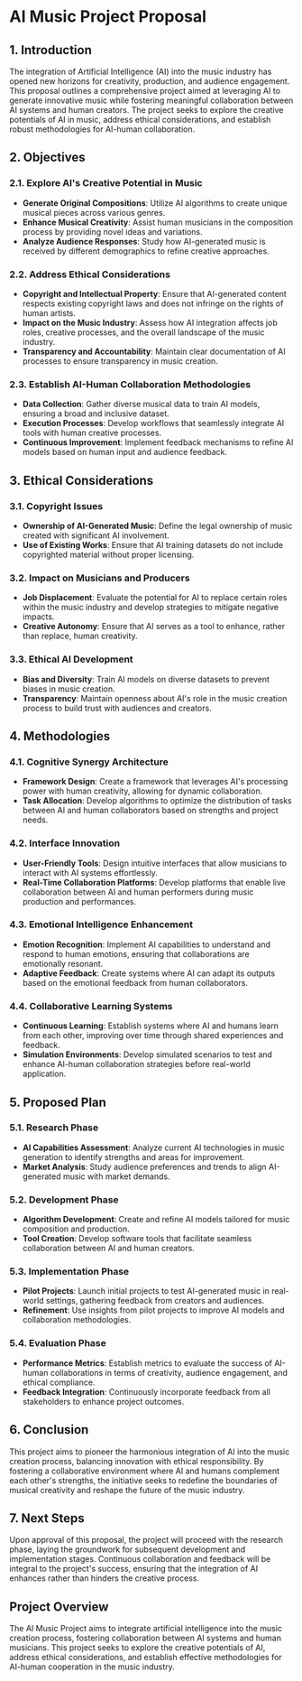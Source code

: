 

# AI Music Project Proposal

## 1. Introduction

The integration of Artificial Intelligence (AI) into the music industry has opened new horizons for creativity, production, and audience engagement. This proposal outlines a comprehensive project aimed at leveraging AI to generate innovative music while fostering meaningful collaboration between AI systems and human creators. The project seeks to explore the creative potentials of AI in music, address ethical considerations, and establish robust methodologies for AI-human collaboration.

## 2. Objectives

### 2.1. Explore AI's Creative Potential in Music
- **Generate Original Compositions**: Utilize AI algorithms to create unique musical pieces across various genres.
- **Enhance Musical Creativity**: Assist human musicians in the composition process by providing novel ideas and variations.
- **Analyze Audience Responses**: Study how AI-generated music is received by different demographics to refine creative approaches.

### 2.2. Address Ethical Considerations
- **Copyright and Intellectual Property**: Ensure that AI-generated content respects existing copyright laws and does not infringe on the rights of human artists.
- **Impact on the Music Industry**: Assess how AI integration affects job roles, creative processes, and the overall landscape of the music industry.
- **Transparency and Accountability**: Maintain clear documentation of AI processes to ensure transparency in music creation.

### 2.3. Establish AI-Human Collaboration Methodologies
- **Data Collection**: Gather diverse musical data to train AI models, ensuring a broad and inclusive dataset.
- **Execution Processes**: Develop workflows that seamlessly integrate AI tools with human creative processes.
- **Continuous Improvement**: Implement feedback mechanisms to refine AI models based on human input and audience feedback.

## 3. Ethical Considerations

### 3.1. Copyright Issues
- **Ownership of AI-Generated Music**: Define the legal ownership of music created with significant AI involvement.
- **Use of Existing Works**: Ensure that AI training datasets do not include copyrighted material without proper licensing.

### 3.2. Impact on Musicians and Producers
- **Job Displacement**: Evaluate the potential for AI to replace certain roles within the music industry and develop strategies to mitigate negative impacts.
- **Creative Autonomy**: Ensure that AI serves as a tool to enhance, rather than replace, human creativity.

### 3.3. Ethical AI Development
- **Bias and Diversity**: Train AI models on diverse datasets to prevent biases in music creation.
- **Transparency**: Maintain openness about AI's role in the music creation process to build trust with audiences and creators.

## 4. Methodologies

### 4.1. Cognitive Synergy Architecture
- **Framework Design**: Create a framework that leverages AI's processing power with human creativity, allowing for dynamic collaboration.
- **Task Allocation**: Develop algorithms to optimize the distribution of tasks between AI and human collaborators based on strengths and project needs.

### 4.2. Interface Innovation
- **User-Friendly Tools**: Design intuitive interfaces that allow musicians to interact with AI systems effortlessly.
- **Real-Time Collaboration Platforms**: Develop platforms that enable live collaboration between AI and human performers during music production and performances.

### 4.3. Emotional Intelligence Enhancement
- **Emotion Recognition**: Implement AI capabilities to understand and respond to human emotions, ensuring that collaborations are emotionally resonant.
- **Adaptive Feedback**: Create systems where AI can adapt its outputs based on the emotional feedback from human collaborators.

### 4.4. Collaborative Learning Systems
- **Continuous Learning**: Establish systems where AI and humans learn from each other, improving over time through shared experiences and feedback.
- **Simulation Environments**: Develop simulated scenarios to test and enhance AI-human collaboration strategies before real-world application.

## 5. Proposed Plan

### 5.1. Research Phase
- **AI Capabilities Assessment**: Analyze current AI technologies in music generation to identify strengths and areas for improvement.
- **Market Analysis**: Study audience preferences and trends to align AI-generated music with market demands.

### 5.2. Development Phase
- **Algorithm Development**: Create and refine AI models tailored for music composition and production.
- **Tool Creation**: Develop software tools that facilitate seamless collaboration between AI and human creators.

### 5.3. Implementation Phase
- **Pilot Projects**: Launch initial projects to test AI-generated music in real-world settings, gathering feedback from creators and audiences.
- **Refinement**: Use insights from pilot projects to improve AI models and collaboration methodologies.

### 5.4. Evaluation Phase
- **Performance Metrics**: Establish metrics to evaluate the success of AI-human collaborations in terms of creativity, audience engagement, and ethical compliance.
- **Feedback Integration**: Continuously incorporate feedback from all stakeholders to enhance project outcomes.

## 6. Conclusion

This project aims to pioneer the harmonious integration of AI into the music creation process, balancing innovation with ethical responsibility. By fostering a collaborative environment where AI and humans complement each other's strengths, the initiative seeks to redefine the boundaries of musical creativity and reshape the future of the music industry.

## 7. Next Steps

Upon approval of this proposal, the project will proceed with the research phase, laying the groundwork for subsequent development and implementation stages. Continuous collaboration and feedback will be integral to the project's success, ensuring that the integration of AI enhances rather than hinders the creative process.



## Project Overview

The AI Music Project aims to integrate artificial intelligence into the music creation process, fostering collaboration between AI systems and human musicians. This project seeks to explore the creative potentials of AI, address ethical considerations, and establish effective methodologies for AI-human cooperation in the music industry.